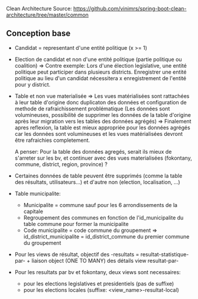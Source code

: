 Clean Architecture Source:
https://github.com/vinimrs/spring-boot-clean-architecture/tree/master/common

## Conception base

- Candidat = representant d'une entité politique (x >= 1)

- Election de candidat et non d'une entité politique (partie politique ou coalition)
  => Contre exemple: Lors d'une élection legislative, une entité politique peut participer dans plusieurs districts. Enregistrer une entité politique au lieu d'un candidat nécessitera x enregistrement de l'entité pour y district.

- Table et non vue materialisée
  => Les vues matérialisées sont rattachées à leur table d'origine donc duplicaton des données et configuration de methode de rafraichissement problématique (Les données sont volumineuses, possibilité de supprimer les données de la table d'origine après leur migration vers les tables des données agrégés)
  => Finalement apres reflexion, la table est mieux appropriée pour les données agrégés car les données sont volumineuses et les vues matérialisées devront être rafraichies completement.

  A penser: Pour la table des données agregés, serait ils mieux de s'arreter sur les bv, et continuer avec des vues materialisées (fokontany, commune, district, region, province) ?

- Certaines données de table peuvent être supprimés (comme la table des résultats, utilisateurs...) et d'autre non (election, localisation, ...)

- Table municipalite:

  - Municipalite = commune sauf pour les 6 arrondissements de la capitale
  - Regroupement des communes en fonction de l'id_municipalite du table commune pour former la municipalite
  - Code municipalite = code commune du groupement => id_district_municipalite = id_district_commune du premier commune du groupement

- Pour les views de résultat, objectif des <division>-resultats = resultat-statistique-par-<division> + liaison object (ONE TO MANY) des détails view resultat-par-<division>

- Pour les resultats par bv et fokontany, deux views sont necessaires:
  - pour les elections legislatives et presidentiels (pas de suffixe)
  - pour les elections locales (suffixe: <view_name>-resultat-local)
